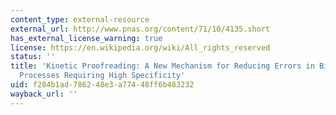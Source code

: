 ```yaml
---
content_type: external-resource
external_url: http://www.pnas.org/content/71/10/4135.short
has_external_license_warning: true
license: https://en.wikipedia.org/wiki/All_rights_reserved
status: ''
title: 'Kinetic Proofreading: A New Mechanism for Reducing Errors in Biosynthetic
  Processes Requiring High Specificity'
uid: f284b1ad-7862-48e3-a774-48ff6b483232
wayback_url: ''
---
```

